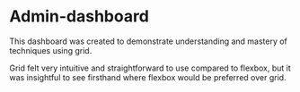 # Admin-dashboard

This dashboard was created to demonstrate understanding and mastery of 
techniques using grid. 

Grid felt very intuitive and straightforward to use compared to flexbox, but it was insightful to see firsthand where flexbox would be preferred over grid. 